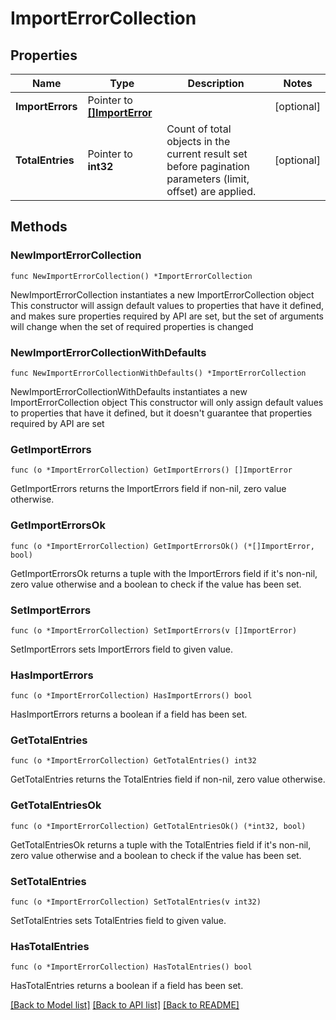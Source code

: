 <!--
 Licensed to the Apache Software Foundation (ASF) under one
 or more contributor license agreements.  See the NOTICE file
 distributed with this work for additional information
 regarding copyright ownership.  The ASF licenses this file
 to you under the Apache License, Version 2.0 (the
 "License"); you may not use this file except in compliance
 with the License.  You may obtain a copy of the License at

   http://www.apache.org/licenses/LICENSE-2.0

 Unless required by applicable law or agreed to in writing,
 software distributed under the License is distributed on an
 "AS IS" BASIS, WITHOUT WARRANTIES OR CONDITIONS OF ANY
 KIND, either express or implied.  See the License for the
 specific language governing permissions and limitations
 under the License.
 -->

# ImportErrorCollection

## Properties

Name | Type | Description | Notes
------------ | ------------- | ------------- | -------------
**ImportErrors** | Pointer to [**[]ImportError**](ImportError.md) |  | [optional] 
**TotalEntries** | Pointer to **int32** | Count of total objects in the current result set before pagination parameters (limit, offset) are applied.  | [optional] 

## Methods

### NewImportErrorCollection

`func NewImportErrorCollection() *ImportErrorCollection`

NewImportErrorCollection instantiates a new ImportErrorCollection object
This constructor will assign default values to properties that have it defined,
and makes sure properties required by API are set, but the set of arguments
will change when the set of required properties is changed

### NewImportErrorCollectionWithDefaults

`func NewImportErrorCollectionWithDefaults() *ImportErrorCollection`

NewImportErrorCollectionWithDefaults instantiates a new ImportErrorCollection object
This constructor will only assign default values to properties that have it defined,
but it doesn't guarantee that properties required by API are set

### GetImportErrors

`func (o *ImportErrorCollection) GetImportErrors() []ImportError`

GetImportErrors returns the ImportErrors field if non-nil, zero value otherwise.

### GetImportErrorsOk

`func (o *ImportErrorCollection) GetImportErrorsOk() (*[]ImportError, bool)`

GetImportErrorsOk returns a tuple with the ImportErrors field if it's non-nil, zero value otherwise
and a boolean to check if the value has been set.

### SetImportErrors

`func (o *ImportErrorCollection) SetImportErrors(v []ImportError)`

SetImportErrors sets ImportErrors field to given value.

### HasImportErrors

`func (o *ImportErrorCollection) HasImportErrors() bool`

HasImportErrors returns a boolean if a field has been set.

### GetTotalEntries

`func (o *ImportErrorCollection) GetTotalEntries() int32`

GetTotalEntries returns the TotalEntries field if non-nil, zero value otherwise.

### GetTotalEntriesOk

`func (o *ImportErrorCollection) GetTotalEntriesOk() (*int32, bool)`

GetTotalEntriesOk returns a tuple with the TotalEntries field if it's non-nil, zero value otherwise
and a boolean to check if the value has been set.

### SetTotalEntries

`func (o *ImportErrorCollection) SetTotalEntries(v int32)`

SetTotalEntries sets TotalEntries field to given value.

### HasTotalEntries

`func (o *ImportErrorCollection) HasTotalEntries() bool`

HasTotalEntries returns a boolean if a field has been set.


[[Back to Model list]](../README.md#documentation-for-models) [[Back to API list]](../README.md#documentation-for-api-endpoints) [[Back to README]](../README.md)


